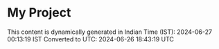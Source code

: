 # My Project

This content is dynamically generated in Indian Time (IST): 2024-06-27 00:13:19 IST
Converted to UTC: 2024-06-26 18:43:19 UTC
